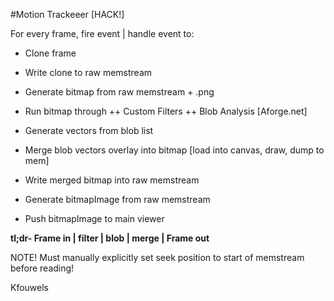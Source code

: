 #Motion Trackeeer [HACK!]

For every frame, fire event | handle event to:

+ Clone frame
+ Write clone to raw memstream
+ Generate bitmap from raw memstream + .png
+ Run bitmap through 
++ Custom Filters
++ Blob Analysis [Aforge.net]
+ Generate vectors from blob list
+ Merge blob vectors overlay into bitmap [load into canvas, draw, dump to mem]
+ Write merged bitmap into raw memstream
 
+ Generate bitmapImage from raw memstream
+ Push bitmapImage to main viewer

__tl;dr- Frame in | filter | blob | merge | Frame out__

NOTE!
Must manually explicitly set seek position to start of memstream before reading!


Kfouwels
